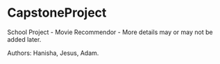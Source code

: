# CapstoneProject
School Project - Movie Recommendor - More details may or may not be added later. 

Authors: Hanisha, Jesus, Adam.
